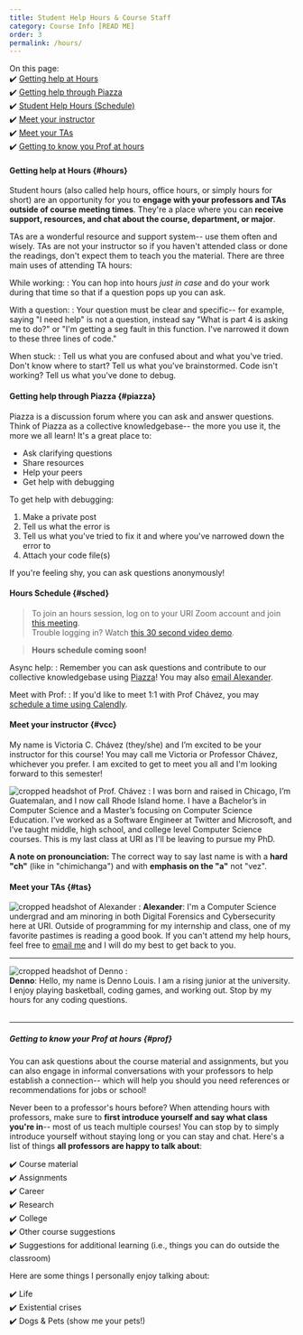 ```yaml
---
title: Student Help Hours & Course Staff
category: Course Info [READ ME]
order: 3
permalink: /hours/
---
```

On this page:  
✔️ [Getting help at Hours](#hours)  
✔️ [Getting help through Piazza](#piazza)  
✔️ [Student Help Hours (Schedule)](#sched)  
✔️ [Meet your instructor](#vcc)  
✔️ [Meet your TAs](#tas)  
✔️ [Getting to know you Prof at hours](#prof)  

#### Getting help at Hours {#hours}
Student hours (also called help hours, office hours, or simply hours for short) are an opportunity for you to **engage with your professors and TAs outside of course meeting times**. They're a place where you can **receive support, resources, and chat about the course, department, or major**. 

TAs are a wonderful resource and support system-- use them often and wisely. TAs are not your instructor so if you haven't attended class or done the readings, don't expect them to teach you the material. There are three main uses of attending TA hours:

While working:
: You can hop into hours *just in case* and do your work during that time so that if a question pops up you can ask.

With a question:
: Your question must be clear and specific-- for example, saying "I need help" is not a question, instead say "What is part 4 is asking me to do?" or "I'm getting a seg fault in this function. I've narrowed it down to these three lines of code."

When stuck:
: Tell us what you are confused about and what you've tried. Don't know where to start? Tell us what you've brainstormed. Code isn't working? Tell us what you've done to debug.

#### Getting help through Piazza {#piazza}
Piazza is a discussion forum where you can ask and answer questions. Think of Piazza as a collective knowledgebase-- the more you use it, the more we all learn! It's a great place to:
- Ask clarifying questions
- Share resources
- Help your peers
- Get help with debugging

To get help with debugging:
1. Make a private post 
2. Tell us what the error is
3. Tell us what you've tried to fix it and where you've narrowed down the error to
4. Attach your code file(s)

If you're feeling shy, you can ask questions anonymously!

#### Hours Schedule {#sched}
> To join an hours session, log on to your URI Zoom account and join [this meeting](https://uri-edu.zoom.us/j/99113409560?pwd=TjlDdmo5cFNzYWozMXJHSGtaZm1TQT09).  
Trouble logging in? Watch [this 30 second video demo](https://youtu.be/XYM-nMXAiRY).

 > **Hours schedule coming soon!**

Async help:
: Remember you can ask questions and contribute to our collective knowledgebase using [Piazza](piazza.com/uri/summer2021/csc212/home)! You may also [email Alexander](mailto:asinapi@uri.edu).

Meet with Prof:
: If you'd like to meet 1:1 with Prof Chávez, you may [schedule a time using Calendly](http://calendly.com/vcchavez/).

#### Meet your instructor {#vcc}
My name is Victoria C. Chávez (they/she) and I’m excited to be your instructor for this course! You may call me Victoria or Professor Chávez, whichever you prefer. I am excited to get to meet you all and I'm looking forward to this semester!

![cropped headshot of Prof. Chávez](/1-about/imgs/vcc.jpg)
: I was born and raised in Chicago, I’m Guatemalan, and I now call Rhode Island home. I have a Bachelor’s in Computer Science and a Master’s focusing on Computer Science Education. I’ve worked as a Software Engineer at Twitter and Microsoft, and I’ve taught middle, high school, and college level Computer Science courses. This is my last class at URI as I'll be leaving to pursue my PhD.

**A note on pronounciation:** The correct way to say last name is with a **hard "ch"** (like in "chimichanga") and with **emphasis on the "a"** not "vez".

#### Meet your TAs {#tas}
![cropped headshot of Alexander](/1-about/imgs/alex.jpg) 
: **Alexander**: I'm a Computer Science undergrad and am minoring in both Digital Forensics and Cybersecurity here at URI. Outside of programming for my internship and class, one of my favorite pastimes is reading a good book. If you can't attend my help hours, feel free to [email me](mailto:asinapi@uri.edu) and I will do my best to get back to you.

---

![cropped headshot of Denno](/1-about/imgs/denno.jpg) 
: <br> **Denno**: Hello, my name is Denno Louis. I am a rising junior at the university. I enjoy playing basketball, coding games, and working out. Stop by my hours for any coding questions. <br> <br>

---

##### Getting to know your Prof at hours {#prof}
You can ask questions about the course material and assignments, but you can also engage in informal conversations with your professors to help establish a connection-- which will help you should you need references or recommendations for jobs or school! 

Never been to a professor's hours before? When attending hours with professors, make sure to **first introduce yourself and say what class you're in**-- most of us teach multiple courses! You can stop by to simply introduce yourself without staying long or you can stay and chat. Here's a list of things **all professors are happy to talk about**:

✔️ Course material  
✔️ Assignments  
✔️ Career  
✔️ Research  
✔️ College  
✔️ Other course suggestions  
✔️ Suggestions for additional learning (i.e., things you can do outside the classroom)  

Here are some things I personally enjoy talking about:

✔️ Life  
✔️ Existential crises  
✔️ Dogs & Pets (show me your pets!)